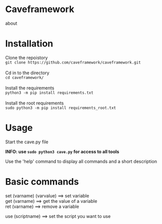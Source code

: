 # Caveframework

about

# Installation

Clone the repoistory <br/>
```git clone https://github.com/caveframework/caveframework.git``` <br/> <br/>
Cd in to the directory <br/>
```cd caveframework/``` <br/> <br/>
Install the requirements <br/>
```python3 -m pip install requirements.txt``` <br/> <br/>
Install the root requirements <br/>
```sudo python3 -m pip install requirements_root.txt``` <br/>

# Usage

Start the cave.py file

**INFO: use ```sudo python3 cave.py``` for access to all tools**

Use the 'help' command to display all commands and a short description

# Basic commands

set (varname) (varvalue) ==> set variable <br/>
get (varname)            ==> get the value of a variable <br/>
ret (varname)            ==> remove a variable <br/>

use (scriptname)         ==> set the script you want to use <br/>
